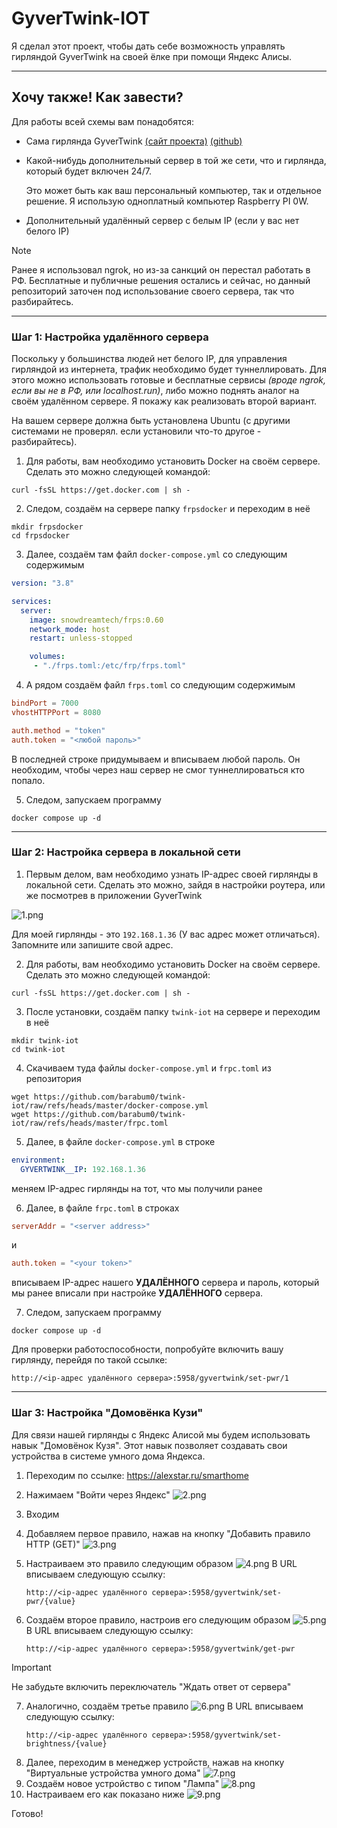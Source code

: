 # GyverTwink-IOT

Я сделал этот проект, чтобы дать себе возможность управлять гирляндой GyverTwink на своей ёлке при помощи Яндекс Алисы.

---

## Хочу также! Как завести?

Для работы всей схемы вам понадобятся:
- Сама гирлянда GyverTwink [(сайт проекта)](https://alexgyver.ru/gyvertwink/) [(github)](https://github.com/AlexGyver/GyverTwink)
- Какой-нибудь дополнительный сервер в той же сети, что и гирлянда, который будет включен 24/7. 

  Это может быть как ваш персональный компьютер, так и отдельное решение. Я использую одноплатный компьютер Raspberry PI 0W.
- Дополнительный удалённый сервер с белым IP (если у вас нет белого IP)
> [!NOTE]  
> Ранее я использовал ngrok, но из-за санкций он перестал работать в РФ. Бесплатные и публичные решения остались и сейчас, но данный репозиторий заточен под использование своего сервера, так что разбирайтесь. 

---

### Шаг 1: Настройка удалённого сервера

Поскольку у большинства людей нет белого IP, для управления гирляндой из интернета, трафик необходимо будет туннеллировать.
Для этого можно использовать готовые и бесплатные сервисы _(вроде ngrok, если вы не в РФ, или localhost.run)_, либо можно поднять аналог на своём удалённом сервере. Я покажу как реализовать второй вариант.

На вашем сервере должна быть установлена Ubuntu (с другими системами не проверял. если установили что-то другое - разбирайтесь).

1. Для работы, вам необходимо установить Docker на своём сервере. Сделать это можно следующей командой:
```shell
curl -fsSL https://get.docker.com | sh -
```

2. Следом, создаём на сервере папку `frpsdocker` и переходим в неё
```shell
mkdir frpsdocker
cd frpsdocker
```

3. Далее, создаём там файл `docker-compose.yml` со следующим содержимым
```yaml
version: "3.8"

services:
  server:
    image: snowdreamtech/frps:0.60
    network_mode: host
    restart: unless-stopped

    volumes:
     - "./frps.toml:/etc/frp/frps.toml"
```

4. А рядом создаём файл `frps.toml` со следующим содержимым
```toml
bindPort = 7000
vhostHTTPPort = 8080

auth.method = "token"
auth.token = "<любой пароль>"
```

В последней строке придумываем и вписываем любой пароль. Он необходим, чтобы через наш сервер не смог туннеллироваться кто попало.

5. Следом, запускаем программу
```shell
docker compose up -d
```

---

### Шаг 2: Настройка сервера в локальной сети
1. Первым делом, вам необходимо узнать IP-адрес своей гирлянды в локальной сети. Сделать это можно, зайдя в настройки роутера, или же посмотрев в приложении GyverTwink

![1.png](readme-imgs/1.png)

Для моей гирлянды - это `192.168.1.36` (У вас адрес может отличаться). Запомните или запишите свой адрес.

2. Для работы, вам необходимо установить Docker на своём сервере. Сделать это можно следующей командой:
```shell
curl -fsSL https://get.docker.com | sh -
```

3. После установки, создаём папку `twink-iot` на сервере и переходим в неё
```shell
mkdir twink-iot
cd twink-iot
```

4. Скачиваем туда файлы `docker-compose.yml` и `frpc.toml` из репозитория
```shell
wget https://github.com/barabum0/twink-iot/raw/refs/heads/master/docker-compose.yml
wget https://github.com/barabum0/twink-iot/raw/refs/heads/master/frpc.toml
```

5. Далее, в файле `docker-compose.yml` в строке
```yaml
environment:
  GYVERTWINK__IP: 192.168.1.36
```
меняем IP-адрес гирлянды на тот, что мы получили ранее

6. Далее, в файле `frpc.toml` в строках
```toml
serverAddr = "<server address>"
```
и
```toml
auth.token = "<your token>"
```
вписываем IP-адрес нашего **УДАЛЁННОГО** сервера и пароль, который мы ранее вписали при настройке **УДАЛЁННОГО** сервера.

7. Следом, запускаем программу
```shell
docker compose up -d
```

Для проверки работоспособности, попробуйте включить вашу гирлянду, перейдя по такой ссылке:
```text
http://<ip-адрес удалённого сервера>:5958/gyvertwink/set-pwr/1
```

---

### Шаг 3: Настройка "Домовёнка Кузи"

Для связи нашей гирлянды с Яндекс Алисой мы будем использовать навык "Домовёнок Кузя". Этот навык позволяет создавать свои устройства в системе умного дома Яндекса.

1. Переходим по ссылке: https://alexstar.ru/smarthome

2. Нажимаем "Войти через Яндекс"
![2.png](readme-imgs/2.png)

3. Входим
4. Добавляем первое правило, нажав на кнопку "Добавить правило HTTP (GET)"
![3.png](readme-imgs/3.png)
5. Настраиваем это правило следующим образом
![4.png](readme-imgs/4.png)
В URL вписываем следующую ссылку:
    ```text
    http://<ip-адрес удалённого сервера>:5958/gyvertwink/set-pwr/{value}
    ```
6. Создаём второе правило, настроив его следующим образом
![5.png](readme-imgs/5.png)
В URL вписываем следующую ссылку:
    ```text
    http://<ip-адрес удалённого сервера>:5958/gyvertwink/get-pwr
    ```
> [!IMPORTANT]  
> Не забудьте включить переключатель "Ждать ответ от сервера"

7. Аналогично, создаём третье правило
![6.png](readme-imgs/6.png)
В URL вписываем следующую ссылку:
    ```text
    http://<ip-адрес удалённого сервера>:5958/gyvertwink/set-brightness/{value}
    ```
8. Далее, переходим в менеджер устройств, нажав на кнопку "Виртуальные устройства умного дома"
![7.png](readme-imgs/7.png)
9. Создаём новое устройство с типом "Лампа"
![8.png](readme-imgs/8.png)
10. Настраиваем его как показано ниже
![9.png](readme-imgs/9.png)

Готово!
